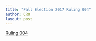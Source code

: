 ```yaml
---
title: "Fall Election 2017 Ruling 004"
author: CRO
layout: post
---
```


<a href="https://drive.google.com/file/d/0B1bniKoWAMBsT2FfUTd5QzZCT2M/view?usp=sharing">Ruling 004</a>